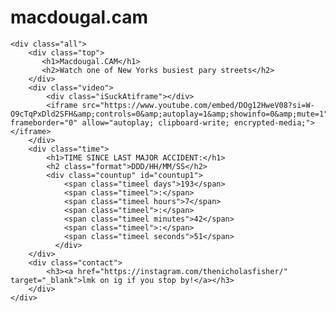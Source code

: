 # macdougal.cam
<body data-new-gr-c-s-check-loaded="14.1174.0" data-gr-ext-installed="">


    <div class="all">
        <div class="top">
           <h1>Macdougal.CAM</h1>
           <h2>Watch one of New Yorks busiest pary streets</h2>
        </div>
        <div class="video">
            <div class="iSuckAtiframe"></div>
            <iframe src="https://www.youtube.com/embed/DOg12HweV08?si=W-O9cTqPxDld2SFH&amp;controls=0&amp;autoplay=1&amp;showinfo=0&amp;mute=1" frameborder="0" allow="autoplay; clipboard-write; encrypted-media;"></iframe>
        </div>
        <div class="time">
            <h1>TIME SINCE LAST MAJOR ACCIDENT:</h1>
            <h2 class="format">DDD/HH/MM/SS</h2>
            <div class="countup" id="countup1">
                <span class="timeel days">193</span>
                <span class="timeel">:</span>
                <span class="timeel hours">7</span>
                <span class="timeel">:</span>
                <span class="timeel minutes">42</span>
                <span class="timeel">:</span>
                <span class="timeel seconds">51</span>
              </div>
        </div>
        <div class="contact">
            <h3><a href="https://instagram.com/thenicholasfisher/" target="_blank">lmk on ig if you stop by!</a></h3>
        </div>
    </div>



</body>
